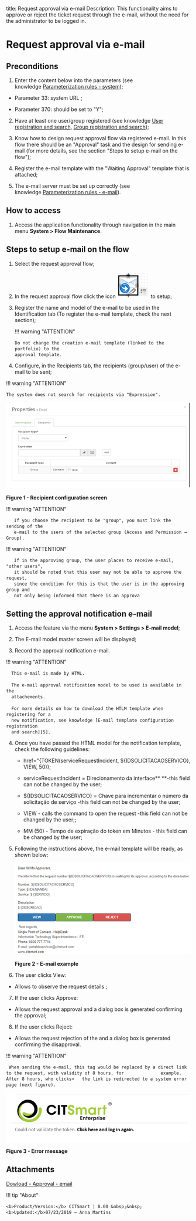 title: Request approval via e-mail
Description: This functionality aims to approve or reject the ticket request
through the e-mail, without the need for the administrator to be logged in.

# Request approval via e-mail

Preconditions
-------------

1.  Enter the content below into the parameters (see knowledge [Parameterization
    rules - system][1]);

   -   Parameter 33: system URL ;

   -   Parameter 370: should be set to "Y";

2.  Have at least one user/group registered (see knowledge [User registration
    and search][2], [Group registration and search][3]);

3.  Know how to design request approval flow via registered e-mail. In this flow
    there should be an "Approval" task and the design for sending e-mail (for
    more details, see the section "Steps to setup e-mail on the flow");

4.  Register the e-mail template with the "Waiting Approval" template that is
    attached;

5.  The e-mail server must be set up correctly (see knowledge [Parameterization
    rules - e-mail][4]).

How to access
-------------

1.  Access the application functionality through navigation in the main
    menu **System > Flow Maintenance**.

Steps to setup e-mail on the flow
---------------------------------

1.  Select the request approval flow;

2.  In the request approval flow click the icon ![figure](images/approve-request-1.png) to setup;

3.  Register the name and model of the e-mail to be used in the Identification
    tab (To register the e-mail template, check the next section);

    !!! warning "ATTENTION"

        Do not change the creation e-mail template (linked to the portfolio) to the
        approval template.

4.  Configure, in the Recipients tab, the recipients (group/user) of the e-mail
    to be sent;

!!! warning "ATTENTION"

    The system does not search for recipients via "Expression".

  ![figure](images/approve-request-2.png)  

**Figure 1 - Recipient configuration screen**

   !!! warning "ATTENTION"

       If you choose the recipient to be "group", you must link the sending of the
       e-mail to the users of the selected group (Access and Permission → Group).

   !!! warning "ATTENTION"

       If in the approving group, the user places to receive e-mail, "other users",
       it should be noted that this user may not be able to approve the request,
       since the condition for this is that the user is in the approving group and
       not only being informed that there is an approva


Setting the approval notification e-mail
----------------------------------------

1.  Access the feature via the menu **System > Settings > E-mail model**;

2.  The E-mail model master screen will be displayed;

3.  Record the approval notification e-mail.

   !!! warning "ATTENTION"

      This e-mail is made by HTML.

      The e-mail approval notification model to be used is available in the
      attachements.

      For more details on how to download the HTLM template when registering for a
      new notification, see knowledge [E-mail template configuration registration
      and search][5].

4.  Once you have passed the HTML model for the notification template, check the
    following guidelines:

    -   href="{TOKEN(serviceRequestIncident, \${IDSOLICITACAOSERVICO}, VIEW, 50)};

    -   serviceRequestIncident = Direcionamento da interface** **-this field can not
    be changed by the user;

    -   \${IDSOLICITACAOSERVICO} = Chave para incrementar o número da solicitação de
    serviço -this field can not be changed by the user;

    -   VIEW - calls the command to open the request -this field can not be changed
    by the user;;

    -   MM (50) - Tempo de expiração do token em Minutos - this field can be changed
    by the user;

5.  Following the instructions above, the e-mail template will be ready, as
    shown below:

    ![figure](images/approve-request-3.png)
    
    **Figure 2 - E-mail example**

6.  The user clicks View:

  -   Allows to observe the request details ;

7.  If the user clicks Approve:

  -   Allows the request approval and a dialog box is generated confirming the
    approval;

8.  If the user clicks Reject:

  -   Allows the request rejection of the and a dialog box is generated confirming
    the disapproval.

!!! warning "ATTENTION"

     When sending the e-mail, this tag would be replaced by a direct link to the request, with validity of 8 hours, for              example. After 8 hours, who clicks>   the link is redirected to a system error page (next figure).

![figure](images/approve-request-4.png)
    
**Figure 3 - Error message**

Attachments
-----------

[Dowload - Approval - email][5]


[1]:/en-us/citsmart-platform-7/plataform-administration/parameters-list/parametrization-system.html
[2]:/en-us/citsmart-platform-7/initial-settings/access-settings/user/user-register.html
[3]:/en-us/citsmart-platform-7/initial-settings/access-settings/user/group.html
[4]:/en-us/citsmart-platform-7/plataform-administration/parameters-list/parametrization-email.html
[5]:/en-us/docs/citsmart-platform-7/processes/tickets/images/aguardandoaprovacao-email.docx

!!! tip "About"

    <b>Product/Version:</b> CITSmart | 8.00 &nbsp;&nbsp;
    <b>Updated:</b>07/23/2019 – Anna Martins
